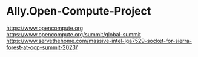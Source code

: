# Ally.Open-Compute-Project
https://www.opencompute.org https://www.opencompute.org/summit/global-summit https://www.servethehome.com/massive-intel-lga7529-socket-for-sierra-forest-at-ocp-summit-2023/
